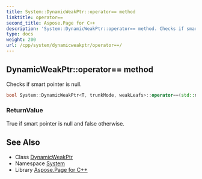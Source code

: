 ```yaml
---
title: System::DynamicWeakPtr::operator== method
linktitle: operator==
second_title: Aspose.Page for C++
description: 'System::DynamicWeakPtr::operator== method. Checks if smart pointer is null in C++.'
type: docs
weight: 200
url: /cpp/system/dynamicweakptr/operator==/
---
```

## DynamicWeakPtr::operator== method


Checks if smart pointer is null.

```cpp
bool System::DynamicWeakPtr<T, trunkMode, weakLeafs>::operator==(std::nullptr_t) const
```


### ReturnValue

True if smart pointer is null and false otherwise.

## See Also

* Class [DynamicWeakPtr](../)
* Namespace [System](../../)
* Library [Aspose.Page for C++](../../../)
